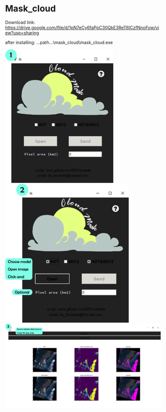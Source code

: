 # Mask_cloud

Download link:
  https://drive.google.com/file/d/1pN7eCy6faPpC30QkE3ReT6ICzfNnoFow/view?usp=sharing
  
  after installing: ...path...\mask_cloud\mask_cloud.exe
  
<img src="https://github.com/BSFernando/Mask_cloud/blob/main/img/image_mask.png" alt="alt text" width="350px">

<img src="https://github.com/BSFernando/Mask_cloud/blob/main/img/image_mask1.png" alt="alt text" width="400px">

<img src="https://github.com/BSFernando/Mask_cloud/blob/main/img/image_mask2.png" alt="alt text" width="800px">
